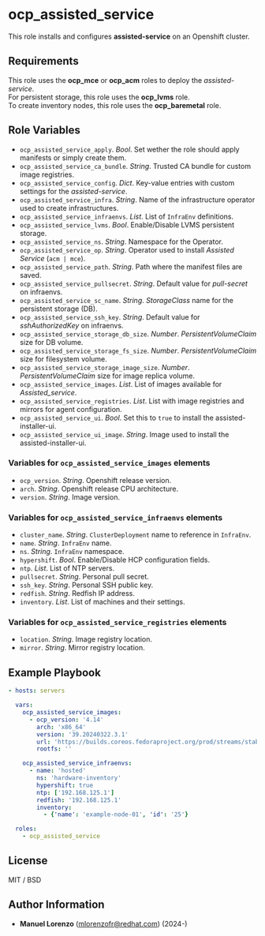 # ocp_assisted_service
This role installs and configures **assisted-service** on an Openshift cluster.

## Requirements
This role uses the **ocp_mce** or **ocp_acm** roles to deploy the _assisted-service_.  
For persistent storage, this role uses the **ocp_lvms** role.  
To create inventory nodes, this role uses the **ocp_baremetal** role.

## Role Variables
* `ocp_assisted_service_apply`. _Bool_. Set wether the role should apply manifests or simply create them.
* `ocp_assisted_service_ca_bundle`. _String_. Trusted CA bundle for custom image registries.
* `ocp_assisted_service_config`. _Dict_. Key-value entries with custom settings for the _assisted-service_.
* `ocp_assisted_service_infra`. _String_. Name of the infrastructure operator used to create infrastructures.
* `ocp_assisted_service_infraenvs`. _List_. List of `InfraEnv` definitions.
* `ocp_assisted_service_lvms`. _Bool_. Enable/Disable LVMS persistent storage.
* `ocp_assisted_service_ns`. _String_. Namespace for the Operator.
* `ocp_assisted_service_op`. _String_. Operator used to install _Assisted Service_ (`acm | mce`).
* `ocp_assisted_service_path`. _String_. Path where the manifest files are saved.
* `ocp_assisted_service_pullsecret`. _String_. Default value for _pull-secret_ on infraenvs.
* `ocp_assisted_service_sc_name`. _String_. _StorageClass_ name for the persistent storage (DB).
* `ocp_assisted_service_ssh_key`. _String_. Default value for _sshAuthorizedKey_ on infraenvs.
* `ocp_assisted_service_storage_db_size`. _Number_. _PersistentVolumeClaim_ size for DB volume.
* `ocp_assisted_service_storage_fs_size`. _Number_. _PersistentVolumeClaim_ size for filesystem volume.
* `ocp_assisted_service_storage_image_size`. _Number_. _PersistentVolumeClaim_ size for image replica volume.
* `ocp_assisted_service_images`. _List_. List of images available for _Assisted_service_.
* `ocp_assisted_service_registries`. _List_. List with image registries and mirrors for agent configuration.
* `ocp_assisted_service_ui`. _Bool_. Set this to `true` to install the assisted-installer-ui.
* `ocp_assisted_service_ui_image`. _String_. Image used to install the assisted-installer-ui.

### Variables for `ocp_assisted_service_images` elements
* `ocp_version`. _String_. Openshift release version.
* `arch`. _String_. Openshift release CPU architecture.
* `version`. _String_. Image version.

### Variables for `ocp_assisted_service_infraenvs` elements
* `cluster_name`. _String_. `ClusterDeployment` name to reference in `InfraEnv`.
* `name`. _String_. `InfraEnv` name.
* `ns`. _String_. `InfraEnv` namespace.
* `hypershift`. _Bool_. Enable/Disable HCP configuration fields.
* `ntp`. _List_. List of NTP servers.
* `pullsecret`. _String_. Personal pull secret.
* `ssh_key`. _String_. Personal SSH public key.
* `redfish`. _String_. Redfish IP address.
* `inventory`. _List_. List of machines and their settings.

### Variables for `ocp_assisted_service_registries` elements
* `location`. _String_. Image registry location.
* `mirror`. _String_. Mirror registry location.

## Example Playbook
```yaml
- hosts: servers

  vars:
    ocp_assisted_service_images:
      - ocp_version: '4.14'
        arch: 'x86_64'
        version: '39.20240322.3.1'
        url: 'https://builds.coreos.fedoraproject.org/prod/streams/stable/builds/39.20240322.3.1/x86_64/fedora-coreos-39.20240322.3.1-live.x86_64.iso'
        rootfs: ''

    ocp_assisted_service_infraenvs:
      - name: 'hosted'
        ns: 'hardware-inventory'
        hypershift: true
        ntp: ['192.168.125.1']
        redfish: '192.168.125.1'
        inventory:
          - {'name': 'example-node-01', 'id': '25'}

  roles:
    - ocp_assisted_service
```

## License
MIT / BSD

## Author Information
 - **Manuel Lorenzo** (mlorenzofr@redhat.com) (2024-)
